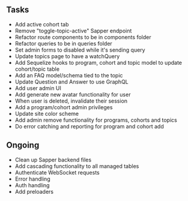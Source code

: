 ## Tasks

- Add active cohort tab
- Remove "toggle-topic-active" Sapper endpoint
- Refactor route components to be in components folder
- Refactor queries to be in queries folder
- Set admin forms to disabled while it's sending query
- Update topics page to have a watchQuery
- Add Sequelize hooks to program, cohort and topic model to update cohort/topic table
- Add an FAQ model/schema tied to the topic
- Update Question and Answer to use GraphQL
- Add user admin UI
- Add generate new avatar functionality for user
- When user is deleted, invalidate their session
- Add a program/cohort admin privileges
- Update site color scheme
- Add admin remove functionality for programs, cohorts and topics
- Do error catching and reporting for program and cohort add

## Ongoing

- Clean up Sapper backend files
- Add cascading functionality to all managed tables
- Authenticate WebSocket requests
- Error handling
- Auth handling
- Add preloaders 
